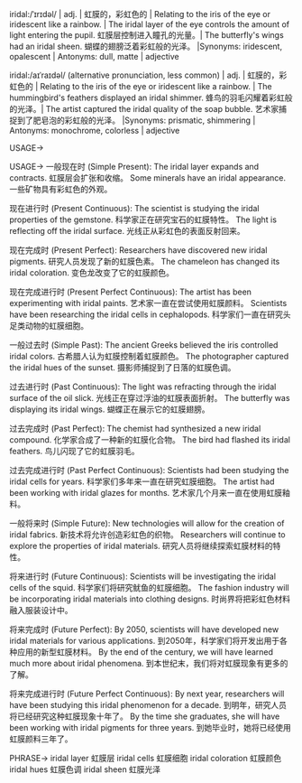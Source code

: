iridal:/ˈɪrɪdəl/ | adj. | 虹膜的，彩虹色的 | Relating to the iris of the eye or iridescent like a rainbow. | The iridal layer of the eye controls the amount of light entering the pupil.  虹膜层控制进入瞳孔的光量。| The butterfly's wings had an iridal sheen. 蝴蝶的翅膀泛着彩虹般的光泽。 |Synonyms: iridescent, opalescent | Antonyms: dull, matte | adjective

iridal:/aɪˈraɪdəl/ (alternative pronunciation, less common) | adj. | 虹膜的，彩虹色的 | Relating to the iris of the eye or iridescent like a rainbow. | The hummingbird's feathers displayed an iridal shimmer.  蜂鸟的羽毛闪耀着彩虹般的光泽。|  The artist captured the iridal quality of the soap bubble. 艺术家捕捉到了肥皂泡的彩虹般的光泽。 |Synonyms: prismatic, shimmering | Antonyms: monochrome, colorless | adjective


USAGE->

USAGE->
一般现在时 (Simple Present):
The iridal layer expands and contracts. 虹膜层会扩张和收缩。
Some minerals have an iridal appearance. 一些矿物具有彩虹色的外观。

现在进行时 (Present Continuous):
The scientist is studying the iridal properties of the gemstone. 科学家正在研究宝石的虹膜特性。
The light is reflecting off the iridal surface. 光线正从彩虹色的表面反射回来。


现在完成时 (Present Perfect):
Researchers have discovered new iridal pigments. 研究人员发现了新的虹膜色素。
The chameleon has changed its iridal coloration. 变色龙改变了它的虹膜颜色。


现在完成进行时 (Present Perfect Continuous):
The artist has been experimenting with iridal paints. 艺术家一直在尝试使用虹膜颜料。
Scientists have been researching the iridal cells in cephalopods. 科学家们一直在研究头足类动物的虹膜细胞。


一般过去时 (Simple Past):
The ancient Greeks believed the iris controlled iridal colors. 古希腊人认为虹膜控制着虹膜颜色。
The photographer captured the iridal hues of the sunset. 摄影师捕捉到了日落的虹膜色调。


过去进行时 (Past Continuous):
The light was refracting through the iridal surface of the oil slick. 光线正在穿过浮油的虹膜表面折射。
The butterfly was displaying its iridal wings. 蝴蝶正在展示它的虹膜翅膀。


过去完成时 (Past Perfect):
The chemist had synthesized a new iridal compound. 化学家合成了一种新的虹膜化合物。
The bird had flashed its iridal feathers. 鸟儿闪现了它的虹膜羽毛。

过去完成进行时 (Past Perfect Continuous):
Scientists had been studying the iridal cells for years. 科学家们多年来一直在研究虹膜细胞。
The artist had been working with iridal glazes for months. 艺术家几个月来一直在使用虹膜釉料。

一般将来时 (Simple Future):
New technologies will allow for the creation of iridal fabrics. 新技术将允许创造彩虹色的织物。
Researchers will continue to explore the properties of iridal materials. 研究人员将继续探索虹膜材料的特性。

将来进行时 (Future Continuous):
Scientists will be investigating the iridal cells of the squid. 科学家们将研究鱿鱼的虹膜细胞。
The fashion industry will be incorporating iridal materials into clothing designs. 时尚界将把彩虹色材料融入服装设计中。

将来完成时 (Future Perfect):
By 2050, scientists will have developed new iridal materials for various applications. 到2050年，科学家们将开发出用于各种应用的新型虹膜材料。
By the end of the century, we will have learned much more about iridal phenomena. 到本世纪末，我们将对虹膜现象有更多的了解。

将来完成进行时 (Future Perfect Continuous):
By next year, researchers will have been studying this iridal phenomenon for a decade. 到明年，研究人员将已经研究这种虹膜现象十年了。
By the time she graduates, she will have been working with iridal pigments for three years. 到她毕业时，她将已经使用虹膜颜料三年了。


PHRASE->
iridal layer 虹膜层
iridal cells 虹膜细胞
iridal coloration 虹膜颜色
iridal hues 虹膜色调
iridal sheen 虹膜光泽

